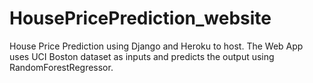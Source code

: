 # HousePricePrediction_website
House Price Prediction using Django and Heroku to host. 
The Web App uses UCI Boston dataset as inputs and predicts the output using RandomForestRegressor.

